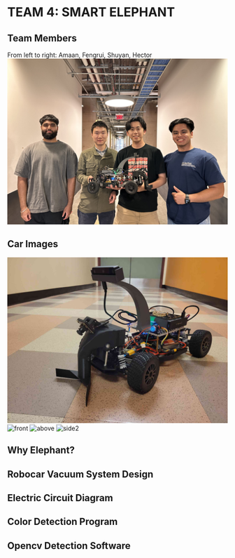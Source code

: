 # TEAM 4: SMART ELEPHANT

## Team Members
From left to right: Amaan, Fengrui, Shuyan, Hector
![team photo](https://github.com/UCSD-ECEMAE-148/spring-2023-final-project-team-4/blob/main/images/team_photo.jpg)

## Car Images
![side1](https://github.com/UCSD-ECEMAE-148/spring-2023-final-project-team-4/blob/main/images/car_side_1.jpg)
![front]([http://url/to/img.png](https://github.com/UCSD-ECEMAE-148/spring-2023-final-project-team-4/blob/main/images/team_photo.jpg))
![above]([http://url/to/img.png](https://github.com/UCSD-ECEMAE-148/spring-2023-final-project-team-4/blob/main/images/team_photo.jpg))
![side2]([http://url/to/img.png](https://github.com/UCSD-ECEMAE-148/spring-2023-final-project-team-4/blob/main/images/team_photo.jpg))


## Why Elephant?



## Robocar Vacuum System Design 



## Electric Circuit Diagram



## Color Detection Program



## Opencv Detection Software

